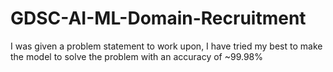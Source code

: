 # GDSC-AI-ML-Domain-Recruitment
I was given a problem statement to work upon, I have tried my best to make the model to solve the problem with an accuracy of ~99.98%
